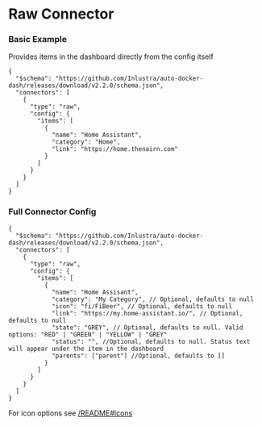 # Raw Connector

### Basic Example

Provides items in the dashboard directly from the config itself

```jsonc
{
  "$schema": "https://github.com/Inlustra/auto-docker-dash/releases/download/v2.2.0/schema.json",
  "connectors": [
    {
      "type": "raw",
      "config": {
        "items": [
          {
            "name": "Home Assistant",
            "category": "Home",
            "link": "https://home.thenairn.com"
          }
        ]
      }
    }
  ]
}
```

### Full Connector Config

```jsonc
{
  "$schema": "https://github.com/Inlustra/auto-docker-dash/releases/download/v2.2.0/schema.json",
  "connectors": [
    {
      "type": "raw",
      "config": {
        "items": [
          {
            "name": "Home Assisant",
            "category": "My Category", // Optional, defaults to null
            "icon": "fi/FiBeer", // Optional, defaults to null
            "link": "https://my.home-assistant.io/", // Optional, defaults to null
            "state": "GREY", // Optional, defaults to null. Valid options: "RED" | "GREEN" | "YELLOW" | "GREY"
            "status": "", //Optional, defaults to null. Status text will appear under the item in the dashboard
            "parents": ["parent"] //Optional, defaults to []
          }
        ]
      }
    }
  ]
}
```

For icon options see [/README#Icons](/README#Icons)
